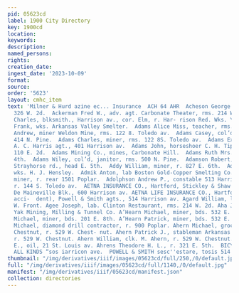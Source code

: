 ```yaml
---
pid: 05623cd
label: 1900 City Directory
key: 1900cd
location: 
keywords: 
description: 
named_persons: 
rights: 
creation_date: 
ingest_date: '2023-10-09'
format: 
source: 
order: '5623'
layout: cmhc_item
text: 'Milner & Hurd azine ec... Insurance  ACH 64 AHR  Acheson George L., lab., r.
  326 W. 2d.  Ackerman Fred W., adv. agt. Carbonate Theater, rms. 214 W. 2d.  Adam
  Charles, blksmith., Harrison av., cor. Elm, r. Har- rison Red. Wks. Yards.  Adamie
  Frank, wks. Arkansas Valley Smelter.  Adams Alice Miss, teacher, rms. 214 E. 8th.  Adams
  Andrew, miner Weldon Mine, rms. 122 8. Toledo av.  Adams Casey, col’d, porter, rms.
  414 N. Pine.  Adams Charles, miner, rms. 122 8S. Toledo av.  Adams Express Co.,
  A. C. Harris agt., 401 Harrison av.  Adams John, horseshoer C. H. Tippett, rms.
  110 E. 2d.  Adams Mining Co., mines, Carbonate Hill.  Adams Ruth Mrs., b 114 W.
  4th.  Adams Wiley, col’d, janitor, rms. 500 N. Pine.  Adamson Robert, miner, r.
  Strayhorse rd., head E. 5th.  Addy William, miner, r. 827 E. 6th.  Adeksle John,
  wks. H. J. Hensley.  Admik Anton, lab Boston Gold-Copper Smelting Co.  Adolph Jacob,
  miner, r. rear 1501 Poplar.  Adolphson Andrew P., constable 513 Harrison ayvy.,
  r. 144 S. Toledo av.  AETNA INSURANCE CO., Hartford, Stickley & Shaw agts., 1-2-3
  De Maineville Blk., 600 Harrison av. AETNA LIFE INSURANCE CO., Hartford (life and
  acci-  dent), Powell & Smith agts., 514 Harrison av. Agard William, lab., rms. 416
  W. Front. Agee Joseph, lab. Clinton Restaurant, rms. 214 W. 2d. Aha John, miner
  Yak Mining, Milling & Tunnel Co. A’Hearn Michael, miner, bds. 532 E. 4th. Ahearn
  Michael, miner, bds. 201 E. 8th. A’Hearn Patrick, miner, bds. 532 E. 4th. Ahern
  Michael, diamond drill contractor, r. 900 Poplar. Ahern Michael, grocer, 601 W.
  Chestnut, r. 529 W. Chest- nut. Ahern Patrick J., stableman Arkansas Valley Smelter,
  r. 529 W. Chestnut. Ahern William, clk. M. Ahern, r. 529 W. Chestnut. Ahrens Herman
  E., oil, 21 St. Louis av. Ahrens Theodore H. L., r. 321 E. 5th.  BICYCLING GLOTHING
  ALL KINDS “sos iarricon ave.  POWELL & SMITH sesc''estare, tosis 514 HARRISON AV, '
thumbnail: "/img/derivatives/iiif/images/05623cd/full/250,/0/default.jpg"
full: "/img/derivatives/iiif/images/05623cd/full/1140,/0/default.jpg"
manifest: "/img/derivatives/iiif/05623cd/manifest.json"
collection: directories
---
```

